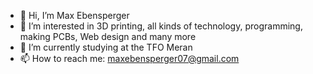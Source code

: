 - 👋 Hi, I’m Max Ebensperger
- 👀 I’m interested in 3D printing, all kinds of technology, programming, making PCBs, Web design and many more
- 🌱 I’m currently studying at the TFO Meran
- 📫 How to reach me: maxebensperger07@gmail.com
